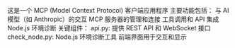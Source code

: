 这是一个 MCP (Model Context Protocol) 客户端应用程序
主要功能包括：
与 AI 模型（如 Anthropic）的交互
MCP 服务器的管理和连接
工具调用和 API 集成
Node.js 环境诊断
关键组件：
api.py: 提供 REST API 和 WebSocket 接口
check_node.py: Node.js 环境诊断工具
前端界面用于交互和显示
